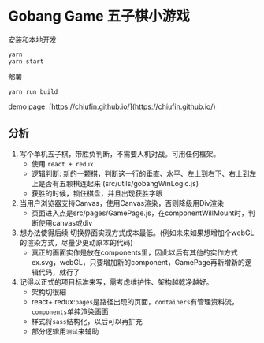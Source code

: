 # Gobang Game 五子棋小游戏

安装和本地开发
```
yarn
yarn start
```
部署
```
yarn run build
```
demo page: [https://chiufin.github.io/](https://chiufin.github.io/)

## 分析

1. 写个单机五子棋，带胜负判断，不需要人机对战。可用任何框架。
    - 使用 `react + redux`
    - 逻辑判断: 新的一颗棋，判断这一行的垂直、水平、左上到右下、右上到左上是否有五颗棋连起来 (src/utils/gobangWinLogic.js)
    - 获胜的时候，锁住棋盘，并且出现获胜字眼
2. 当用户浏览器支持Canvas，使用Canvas渲染，否则降级用Div渲染
    - 页面进入点是src/pages/GamePage.js，在componentWillMount时，判断使用canvas或div
3. 想办法使得后续 切换界面实现方式成本最低。(例如未来如果想增加个webGL的渲染方式，尽量少更动原本的代码)
    - 真正的画面实作是放在components里，因此以后有其他的实作方式ex.svg，webGL，只要增加新的component，GamePage再新增新的逻辑代码，就行了
4. 记得以正式的项目标准来写，需考虑维护性、架构越乾净越好。
    - 架构切很細
    - react+ redux:`pages`是路径出现的页面，`containers`有管理资料流，`components`单纯渲染画面
    - 样式将`sass`结构化，以后可以再扩充
    - 部分逻辑用`测试`来辅助
